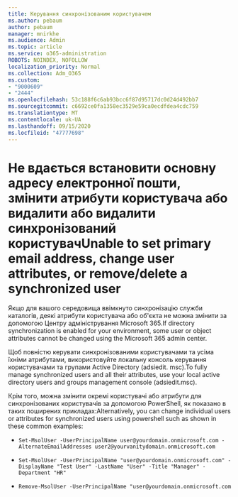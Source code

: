 ```yaml
---
title: Керування синхронізованим користувачем
ms.author: pebaum
author: pebaum
manager: mnirkhe
ms.audience: Admin
ms.topic: article
ms.service: o365-administration
ROBOTS: NOINDEX, NOFOLLOW
localization_priority: Normal
ms.collection: Adm_O365
ms.custom:
- "9000609"
- "2444"
ms.openlocfilehash: 53c188f6c6ab93bcc6f87d95717dc0d24d492bb7
ms.sourcegitcommit: c6692ce0fa1358ec3529e59ca0ecdfdea4cdc759
ms.translationtype: MT
ms.contentlocale: uk-UA
ms.lasthandoff: 09/15/2020
ms.locfileid: "47777698"
---
```

# <a name="unable-to-set-primary-email-address-change-user-attributes-or-removedelete-a-synchronized-user"></a><span data-ttu-id="f36e8-102">Не вдається встановити основну адресу електронної пошти, змінити атрибути користувача або видалити або видалити синхронізований користувач</span><span class="sxs-lookup"><span data-stu-id="f36e8-102">Unable to set primary email address, change user attributes, or remove/delete a synchronized user</span></span>

<span data-ttu-id="f36e8-103">Якщо для вашого середовища ввімкнуто синхронізацію служби каталогів, деякі атрибути користувача або об'єкта не можна змінити за допомогою Центру адміністрування Microsoft 365.</span><span class="sxs-lookup"><span data-stu-id="f36e8-103">If directory synchronization is enabled for your environment, some user or object attributes cannot be changed using the Microsoft 365 admin center.</span></span>

<span data-ttu-id="f36e8-104">Щоб повністю керувати синхронізованими користувачами та усіма їхніми атрибутами, використовуйте локальну консоль керування користувачами та групами Active Directory (adsiedit. msc).</span><span class="sxs-lookup"><span data-stu-id="f36e8-104">To fully manage synchronized users and all their attributes, use your local active directory users and groups management console (adsiedit.msc).</span></span>  

<span data-ttu-id="f36e8-105">Крім того, можна змінити окремі користувачі або атрибути для синхронізованих користувачів за допомогою PowerShell, як показано в таких поширених прикладах:</span><span class="sxs-lookup"><span data-stu-id="f36e8-105">Alternatively, you can change individual users or attributes for synchronized users using powershell such as shown in these common examples:</span></span> 
- `Set-MsolUser -UserPrincipalName user@yourdomain.onmicrosoft.com -AlternateEmailAddresses user2@yourvanitydomain.onmicrosoft.com`

- `Set-MsolUser -UserPrincipalName "user@yourdomain.onmicrosoft.com" -DisplayName "Test User" -LastName "User" -Title "Manager" -Department "HR"`

- `Remove-MsolUser -UserPrincipalName "user@yourdomain.onmicrosoft.com`
